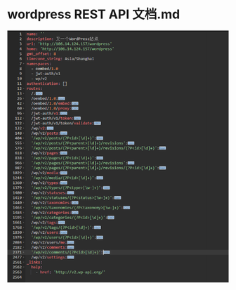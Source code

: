# wordpress REST API 文档.md

![alt 属性文本](https://github.com/WYBOOM/burden5/blob/master/src/assets/img/api.png)
